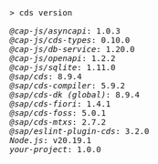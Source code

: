 <!-- this file is automatically generated and updated by a github action -->
<pre class="log">
> cds version

<em>@cap-js/asyncapi</em>: 1.0.3
<em>@cap-js/cds-types</em>: 0.10.0
<em>@cap-js/db-service</em>: 1.20.0
<em>@cap-js/openapi</em>: 1.2.2
<em>@cap-js/sqlite</em>: 1.11.0
<em>@sap/cds</em>: 8.9.4
<em>@sap/cds-compiler</em>: 5.9.2
<em>@sap/cds-dk (global)</em>: 8.9.4
<em>@sap/cds-fiori</em>: 1.4.1
<em>@sap/cds-foss</em>: 5.0.1
<em>@sap/cds-mtxs</em>: 2.7.2
<em>@sap/eslint-plugin-cds</em>: 3.2.0
<em>Node.js</em>: v20.19.1
<em>your-project</em>: 1.0.0
</pre>
